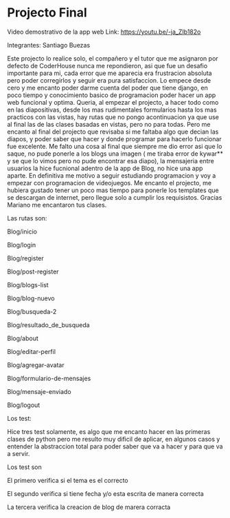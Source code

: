 # Projecto Final

Video demostrativo de la app web
Link: https://youtu.be/-ja_ZIb182o

Integrantes: Santiago Buezas

   <a> Este projecto lo realice solo, el compañero y el tutor que me asignaron por defecto de CoderHouse nunca me repondieron, asi que fue un desafio importante para mi, cada error que me aparecia era frustracion absoluta pero poder corregirlos y seguir era pura satisfaccion. Lo empece desde cero y me encanto poder darme cuenta del poder que tiene django, en poco tiempo y conocimiento basico de programacion poder hacer un app web funcional y optima. Queria, al empezar el projecto, a hacer todo como en las diapositivas, desde los mas rudimentales formularios hasta los mas practicos con las vistas, hay rutas que no pongo acontinuacion ya que use al final las de las clases basadas en vistas, pero no para todas. Pero me encanto al final del projecto que revisaba si me faltaba algo que decian las diapos, y poder saber que hacer y donde programar para hacerlo funcionar fue excelente. Me falto una cosa al final que siempre me dio error asi que lo saque, no pude ponerle a los blogs una imagen ( me tiraba error de kywar** y se que lo vimos pero no pude encontrar esa diapo), la mensajeria entre usuarios la hice fucnional adentro de la app de Blog, no hice una app aparte. En definitiva me motivo a seguir estudiando programacion y voy a empezar con programacion de videojuegos. Me encanto el projecto, me hubiera gustado tener un poco mas tiempo para ponerle los templates que se descargan de internet, pero llegue solo a cumplir los requisistos. Gracias Mariano me encantaron tus clases.</a>

Las rutas son:

<p>Blog/inicio</p>
<p>Blog/login</p>
<p>Blog/register</p>
<p>Blog/post-register</p>
<p>Blog/blogs-list</p>
<p>Blog/blog-nuevo</p>
<p>Blog/busqueda-2</p>
<p>Blog/resultado_de_busqueda</p>
<p>Blog/about</p>
<p>Blog/editar-perfil</p>
<p>Blog/agregar-avatar</p>
<p>Blog/formulario-de-mensajes</p>
<p>Blog/mensaje-enviado</p>
<p>Blog/logout</p>

Los test:

<a>Hice tres test solamente, es algo que me encanto hacer en las primeras clases de python pero me resulto muy dificil de aplicar, en algunos casos y entender la abstraccion total para poder saber que va a hacer y para que va a servir.</a>

Los test son

<p>El primero verifica si el tema es el correcto</p>
<p>El segundo verifica si tiene fecha y/o esta escrita de manera correcta</p>
<p>La tercera verifica la creacion de blog de marera corracta</p>

